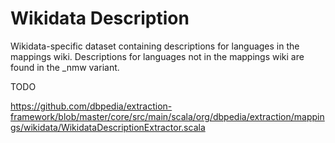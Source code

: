 # Wikidata Description
Wikidata-specific dataset containing descriptions for languages in the mappings wiki. Descriptions for languages not in the mappings wiki are found in the _nmw variant.


TODO

https://github.com/dbpedia/extraction-framework/blob/master/core/src/main/scala/org/dbpedia/extraction/mappings/wikidata/WikidataDescriptionExtractor.scala
